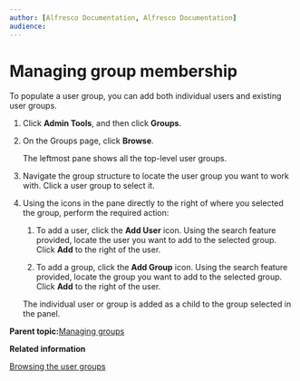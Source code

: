 ```yaml
---
author: [Alfresco Documentation, Alfresco Documentation]
audience: 
---
```


# Managing group membership

To populate a user group, you can add both individual users and existing user groups.

1.  Click **Admin Tools**, and then click **Groups**.

2.  On the Groups page, click **Browse**.

    The leftmost pane shows all the top-level user groups.

3.  Navigate the group structure to locate the user group you want to work with. Click a user group to select it.

4.  Using the icons in the pane directly to the right of where you selected the group, perform the required action:

    1.  To add a user, click the **Add User** icon. Using the search feature provided, locate the user you want to add to the selected group. Click **Add** to the right of the user.

    2.  To add a group, click the **Add Group** icon. Using the search feature provided, locate the group you want to add to the selected group. Click **Add** to the right of the user.

    The individual user or group is added as a child to the group selected in the panel.


**Parent topic:**[Managing groups](../concepts/admintools-groups-intro.md)

**Related information**  


[Browsing the user groups](admintools-group-browse.md)

